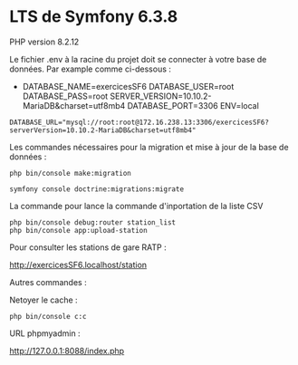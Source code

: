# LTS de Symfony 6.3.8
PHP version 8.2.12

Le fichier .env à la racine du projet doit se connecter à votre base de données. Par example comme ci-dessous :

-
  DATABASE_NAME=exercicesSF6
  DATABASE_USER=root
  DATABASE_PASS=root
  SERVER_VERSION=10.10.2-MariaDB&charset=utf8mb4
  DATABASE_PORT=3306
  ENV=local

```
DATABASE_URL="mysql://root:root@172.16.238.13:3306/exercicesSF6?serverVersion=10.10.2-MariaDB&charset=utf8mb4"
```
Les commandes nécessaires pour la migration et mise à jour de la base de données :
```
php bin/console make:migration
```
```
symfony console doctrine:migrations:migrate
```

La commande pour lance la commande d'inportation de la liste CSV
```
php bin/console debug:router station_list
php bin/console app:upload-station 
```

Pour consulter les stations de gare RATP :

http://exercicesSF6.localhost/station

Autres commandes :

Netoyer le cache :
```
php bin/console c:c
```
URL phpmyadmin :

http://127.0.0.1:8088/index.php